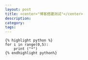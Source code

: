 ```yaml
---
layout: post
title: <center>"博客搭建测试"</center>
description:
category: 
tags: 
---
```


	{% highlight python %}
	for i in range(0,5):
		print ("*")
	{% endhighlight python%}